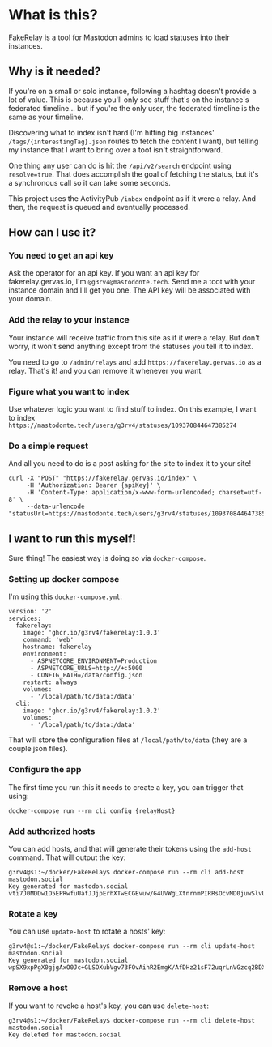 # What is this?

FakeRelay is a tool for Mastodon admins to load statuses into their instances.

## Why is it needed?

If you're on a small or solo instance, following a hashtag doesn't provide a lot of value. This is because you'll only see stuff that's on the instance's federated timeline... but if you're the only user, the federated timeline is the same as your timeline.

Discovering what to index isn't hard (I'm hitting big instances' `/tags/{interestingTag}.json` routes to fetch the content I want), but telling my instance that I want to bring over a toot isn't straightforward.

One thing any user can do is hit the `/api/v2/search` endpoint using `resolve=true`. That does accomplish the goal of fetching the status, but it's a synchronous call so it can take some seconds.

This project uses the ActivityPub `/inbox` endpoint as if it were a relay. And then, the request is queued and eventually processed.

## How can I use it?

### You need to get an api key

Ask the operator for an api key. If you want an api key for fakerelay.gervas.io, I'm `@g3rv4@mastodonte.tech`. Send me a toot with your instance domain and I'll get you one. The API key will be associated with your domain.

### Add the relay to your instance

Your instance will receive traffic from this site as if it were a relay. But don't worry, it won't send anything except from the statuses you tell it to index.

You need to go to `/admin/relays` and add `https://fakerelay.gervas.io` as a relay. That's it! and you can remove it whenever you want.

### Figure what you want to index

Use whatever logic you want to find stuff to index. On this example, I want to index `https://mastodonte.tech/users/g3rv4/statuses/109370844647385274`

### Do a simple request

And all you need to do is a post asking for the site to index it to your site!

```
curl -X "POST" "https://fakerelay.gervas.io/index" \
     -H 'Authorization: Bearer {apiKey}' \
     -H 'Content-Type: application/x-www-form-urlencoded; charset=utf-8' \
     --data-urlencode "statusUrl=https://mastodonte.tech/users/g3rv4/statuses/109370844647385274"
```

## I want to run this myself!

Sure thing! The easiest way is doing so via `docker-compose`.

### Setting up docker compose

I'm using this `docker-compose.yml`:

```
version: '2'
services:
  fakerelay:
    image: 'ghcr.io/g3rv4/fakerelay:1.0.3'
    command: 'web'
    hostname: fakerelay
    environment:
      - ASPNETCORE_ENVIRONMENT=Production
      - ASPNETCORE_URLS=http://+:5000
      - CONFIG_PATH=/data/config.json
    restart: always
    volumes:
      - '/local/path/to/data:/data'
  cli:
    image: 'ghcr.io/g3rv4/fakerelay:1.0.2'
    volumes:
      - '/local/path/to/data:/data'
```

That will store the configuration files at `/local/path/to/data` (they are a couple json files).

### Configure the app

The first time you run this it needs to create a key, you can trigger that using:

```
docker-compose run --rm cli config {relayHost}
```

### Add authorized hosts

You can add hosts, and that will generate their tokens using the `add-host` command. That will output the key:

```
g3rv4@s1:~/docker/FakeRelay$ docker-compose run --rm cli add-host mastodon.social
Key generated for mastodon.social
vti7J0MDDw1O5EPRwfuUafJJjpErhXTwECGEvuw/G4UVWgLXtnrnmPIRRsOcvMD0juwSlvUnchIzgla030AIRw==
```

### Rotate a key

You can use `update-host` to rotate a hosts' key:

```
g3rv4@s1:~/docker/FakeRelay$ docker-compose run --rm cli update-host mastodon.social
Key generated for mastodon.social
wpSX9xpPgX0gjgAxO0Jc+GLSOXubVgv73FOvAihR2EmgK/AfDHz21sF72uqrLnVGzcq2BDXosMeKdFR76q6fpg==
```

### Remove a host

If you want to revoke a host's key, you can use `delete-host`:

```
g3rv4@s1:~/docker/FakeRelay$ docker-compose run --rm cli delete-host mastodon.social
Key deleted for mastodon.social
```